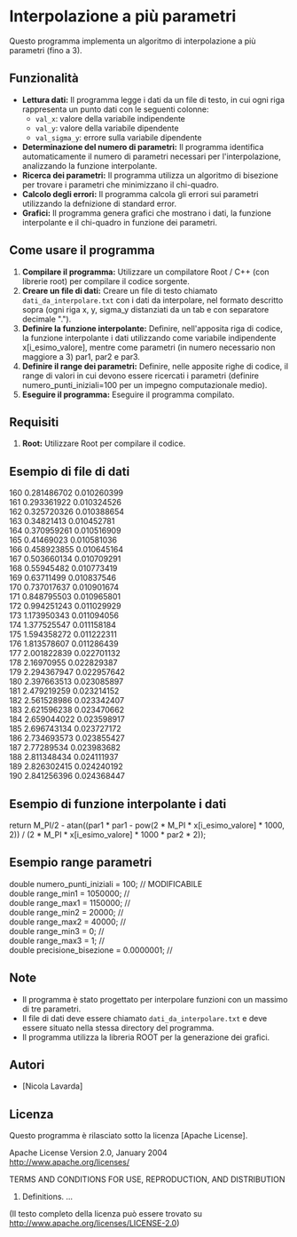 # Interpolazione a più parametri

Questo programma implementa un algoritmo di interpolazione a più parametri (fino a 3). 

## Funzionalità

* **Lettura dati:** Il programma legge i dati da un file di testo, in cui ogni riga rappresenta un punto dati con le seguenti colonne:
    * `val_x`: valore della variabile indipendente
    * `val_y`: valore della variabile dipendente
    * `val_sigma_y`: errore sulla variabile dipendente
* **Determinazione del numero di parametri:** Il programma identifica automaticamente il numero di parametri necessari per l'interpolazione, analizzando la funzione interpolante.
* **Ricerca dei parametri:** Il programma utilizza un algoritmo di bisezione per trovare i parametri che minimizzano il chi-quadro.
* **Calcolo degli errori:** Il programma calcola gli errori sui parametri utilizzando la defnizione di standard error.
* **Grafici:** Il programma genera grafici che mostrano i dati, la funzione interpolante e il chi-quadro in funzione dei parametri.

## Come usare il programma

1. **Compilare il programma:** Utilizzare un compilatore Root / C++ (con librerie root) per compilare il codice sorgente.
2. **Creare un file di dati:** Creare un file di testo chiamato `dati_da_interpolare.txt` con i dati da interpolare, nel formato descritto sopra (ogni riga x, y, sigma_y distanziati da un tab e con separatore decimale ".").
3. **Definire la funzione interpolante:** Definire, nell'apposita riga di codice, la funzione interpolante i dati utilizzando come variabile indipendente x[i_esimo_valore], mentre come parametri (in numero necessario non maggiore a 3) par1, par2 e par3.
4. **Definire il range dei parametri:** Definire, nelle apposite righe di codice, il range di valori in cui devono essere ricercati i parametri (definire numero_punti_iniziali=100 per un impegno computazionale medio).
5. **Eseguire il programma:** Eseguire il programma compilato.

## Requisiti

1. **Root:** Utilizzare Root per compilare il codice.

## Esempio di file di dati
160	0.281486702	0.010260399<br>
161	0.293361922	0.010324526<br>
162	0.325720326	0.010388654<br>
163	0.34821413	0.010452781<br>
164	0.370959261	0.010516909<br>
165	0.41469023	0.010581036<br>
166	0.458923855	0.010645164<br>
167	0.503660134	0.010709291<br>
168	0.55945482	0.010773419<br>
169	0.63711499	0.010837546<br>
170	0.737017637	0.010901674<br>
171	0.848795503	0.010965801<br>
172	0.994251243	0.011029929<br>
173	1.173950343	0.011094056<br>
174	1.377525547	0.011158184<br>
175	1.594358272	0.011222311<br>
176	1.813578607	0.011286439<br>
177	2.001822839	0.022701132<br>
178	2.16970955	0.022829387<br>
179	2.294367947	0.022957642<br>
180	2.397663513	0.023085897<br>
181	2.479219259	0.023214152<br>
182	2.561528986	0.023342407<br>
183	2.621596238	0.023470662<br>
184	2.659044022	0.023598917<br>
185	2.696743134	0.023727172<br>
186	2.734693573	0.023855427<br>
187	2.77289534	0.023983682<br>
188	2.811348434	0.024111937<br>
189	2.826302415	0.024240192<br>
190	2.841256396	0.024368447<br>

## Esempio di funzione interpolante i dati
return M_PI/2 - atan((par1 * par1 - pow(2 * M_PI * x[i_esimo_valore] * 1000, 2)) / (2 * M_PI * x[i_esimo_valore] * 1000 * par2 * 2));

## Esempio range parametri
double numero_punti_iniziali = 100;                // MODIFICABILE<br>
double range_min1 = 1050000;                       //<br>
double range_max1 = 1150000;                       //<br>
double range_min2 = 20000;                         //<br>
double range_max2 = 40000;                         //<br>
double range_min3 = 0;                             //<br>
double range_max3 = 1;                             //<br>
double precisione_bisezione = 0.0000001;           //<br>

## Note

* Il programma è stato progettato per interpolare funzioni con un massimo di tre parametri.
* Il file di dati deve essere chiamato `dati_da_interpolare.txt` e deve essere situato nella stessa directory del programma.
* Il programma utilizza la libreria ROOT per la generazione dei grafici.

## Autori

* [Nicola Lavarda]

## Licenza

Questo programma è rilasciato sotto la licenza [Apache License].

Apache License
Version 2.0, January 2004
http://www.apache.org/licenses/

TERMS AND CONDITIONS FOR USE, REPRODUCTION, AND DISTRIBUTION

1. Definitions.
...

(Il testo completo della licenza può essere trovato su http://www.apache.org/licenses/LICENSE-2.0)

